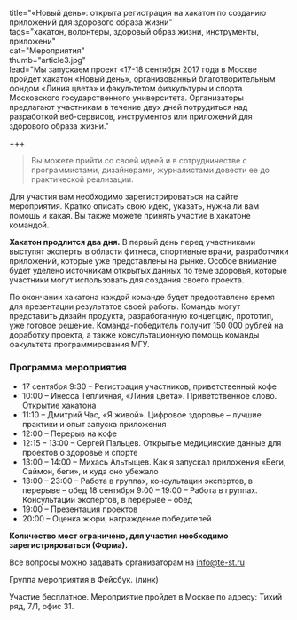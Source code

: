 title="«Новый день»: открыта регистрация на хакатон по созданию приложений для здорового образа жизни"  
tags="хакатон, волонтеры, здоровый образ жизни, инструменты, приложени"  
cat="Мероприятия"  
thumb="article3.jpg"  
lead="Мы запускаем проект «17-18 сентября 2017 года в Москве пройдет хакатон «Новый день», организованный благотворительным фондом «Линия цвета» и факультетом физкультуры и спорта Московского государственного университета. Организаторы предлагают участникам в течение двух дней потрудиться над разработкой веб-сервисов, инструментов или приложений для здорового образа жизни."  

+++

> Вы можете прийти со своей идеей и в сотрудничестве с программистами, дизайнерами, журналистами довести ее до практической реализации.

Для участия вам необходимо зарегистрироваться на сайте мероприятия. Кратко описать свою идею, указать, нужна ли вам помощь и какая. Вы также можете принять участие в хакатоне командой.

**Хакатон продлится два дня.** В первый день перед участниками выступят эксперты в области фитнеса, спортивные врачи, разработчики приложений, которые уже представлены на рынке. Особое внимание будет уделено источникам открытых данных по теме здоровья, которые участники могут использовать для создания своего проекта.

По окончании хакатона каждой команде будет предоставлено время для презентации результатов своей работы. Команды могут представить дизайн продукта, разработанную концепцию, прототип, уже готовое решение. Команда-победитель получит 150 000 рублей на доработку проекта, а также консультационную помощь команды факультета программирования МГУ.

### Программа мероприятия
* 17 сентября 9:30 – Регистрация участников, приветственный кофе
* 10:00 – Инесса Тепличная, «Линия цвета». Приветственное слово. Открытие хакатона
* 11:10 – Дмитрий Час, «Я живой». Цифровое здоровье – лучшие практики и опыт запуска приложения
* 12:00 – Перерыв на кофе
* 12:15 – 13:00 – Сергей Пальцев. Открытые медицинские данные для проектов о здоровье и спорте
* 13:00 – 14:00 – Михась Альтыщев. Как я запускал приложения «Беги, Саймон, беги», и куда оно убежало
* 13:00 – 23:00 – Работа в группах, консультации экспертов, в перерыве – обед
18 сентября 9:00 – 19:00 – Работа в группах. Консультации экспертов, в перерыве – обед
* 19:00 – Презентация проектов
* 20:00 – Оценка жюри, награждение победителей

**Количество мест ограничено, для участия необходимо зарегистрироваться (Форма).** 

Все вопросы можно задавать организаторам на info@te-st.ru

Группа мероприятия в Фейсбук. (линк)

Участие бесплатное. Мероприятие пройдет в Москве по адресу: Тихий ряд, 7/1, офис 31.
